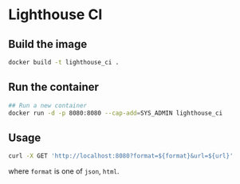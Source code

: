 # Lighthouse CI

## Build the image

```bash
docker build -t lighthouse_ci .
```

## Run the container

```bash
## Run a new container
docker run -d -p 8080:8080 --cap-add=SYS_ADMIN lighthouse_ci
```

## Usage

```bash
curl -X GET 'http://localhost:8080?format=${format}&url=${url}'
```

where `format` is one of `json`, `html`.
